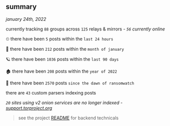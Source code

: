 
## summary
_january 24th, 2022_

currently tracking `88` groups across `125` relays & mirrors - _`56` currently online_

⏲ there have been `5` posts within the `last 24 hours`

🦈 there have been `212` posts within the `month of january`

🪐 there have been `1036` posts within the `last 90 days`

🏚 there have been `208` posts within the `year of 2022`

🦕 there have been `2570` posts `since the dawn of ransomwatch`

there are `43` custom parsers indexing posts

_`20` sites using v2 onion services are no longer indexed - [support.torproject.org](https://support.torproject.org/onionservices/v2-deprecation/)_

> see the project [README](https://github.com/thetanz/ransomwatch#ransomwatch--) for backend technicals

